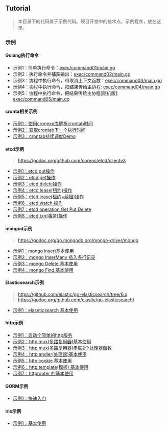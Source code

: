 ## Tutorial
> 本目录下的代码属于示例代码。项目开发中的技术点，示例程序，放在这里。


### 示例

#### Golang执行命令
- 示例1：简单执行命令：[exec/command01/main.go](./exec/command01/main.go)
- 示例2：执行命令并捕获输出：[exec/command02/main.go](./exec/command02/main.go)
- 示例3：协程中执行命令，带取消上下文函数：[exec/command03/main.go](./exec/command03/main.go)
- 示例4：协程中执行命令，把结果传给主协程: [exec/command04/main.go](./exec/command04/main.go)
- 示例5：协程中执行命令，把结果传给主协程[随机版]: [exec/command05/main.go](./exec/command05/main.go)

#### cronta相关示例
- [示例1：使用cronexp库解析crontab时间](crontab/demo01/main.go)
- [示例2：获取crontab下一个执行时间](crontab/demo02/main.go)
- [示例3：crontab持续调度Demo](crontab/demo03/main.go)

#### etcd示例
> https://godoc.org/github.com/coreos/etcd/clientv3

- [示例1：etcd put操作](etcd/put/main.go)
- [示例2：etcd get操作](etcd/get/main.go)
- [示例3：etcd delete操作](etcd/delete/main.go)
- [示例4：etcd lease(租约)操作](etcd/lease01/main.go)
- [示例5：etcd lease(租约+续租)操作](etcd/lease02/main.go)
- [示例6：etcd watch 操作](etcd/watch/main.go)
- [示例7：etcd operation Get Put Delete](etcd/operation/main.go)
- [示例8：etcd txn(事务)操作](etcd/txn/main.go)

#### mongod示例
> https://godoc.org/go.mongodb.org/mongo-driver/mongo

- [示例1：mongo insert基本使用](mongo/insert01/main.go)
- [示例2：mongo InserMany 插入多行记录](mongo/insert02/main.go)
- [示例3：mongo Delete 基本使用](mongo/delete01/main.go)
- [示例4：mongo Find 基本使用](mongo/find01/main.go)

#### Elasticsearch示例
> https://github.com/elastic/go-elasticsearch/tree/6.x  
 https://godoc.org/github.com/elastic/go-elasticsearch/

- [示例1：elaseticsearch 基本使用](elasticsearch/demo01/main.go)


#### http示例
- [示例1：启动个简单的http服务](http/demo01/main.go)
- [示例2：http mux(多路复用器)基本使用](http/mux01/main.go)
- [示例3：http mux(多路复用器)串联2个处理器函数](http/mux01/main.go)
- [示例4：http andler(处理器)基本使用](http/handler01/main.go)
- [示例5：http cookie 基本使用](http/cookie01/main.go)
- [示例6：http template(模板) 基本使用](http/template01/main.go)
- [示例7：httprouter 的基本使用](http/router/main.go)

#### GORM示例
- [示例1：快速入门](gorm/helloworld/main.go)

#### iris示例
- [示例1：基本使用](iris/base/main.go)